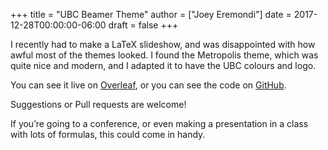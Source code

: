 +++
title = "UBC Beamer Theme"
author = ["Joey Eremondi"]
date = 2017-12-28T00:00:00-06:00
draft = false
+++

I recently had to make a LaTeX slideshow,
and was disappointed with how awful most of the themes looked.
I found the Metropolis theme, which was quite nice and modern, and I adapted it to have the UBC colours and logo.

You can see it live on [Overleaf](https://www.overleaf.com/read/zqngzmyspphw),
or you can see the code on [GitHub](https://github.com/JoeyEremondi/UBC-Metropolis-Beamer).

Suggestions or Pull requests are welcome!

If you’re going to a conference, or even making a presentation in a class with lots of formulas, this could come in handy.
